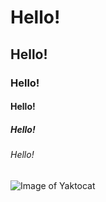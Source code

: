 # Hello!
## Hello!
### Hello!
#### Hello!
##### Hello!
###### Hello!

![Image of Yaktocat](https://octodex.github.com/images/yaktocat.png)
